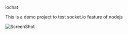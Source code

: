 iochat

This is a demo project to test socket.io feature of nodejs

![ScreenShot](https://github.com/ozkulah/iochat/iochat_test.png)